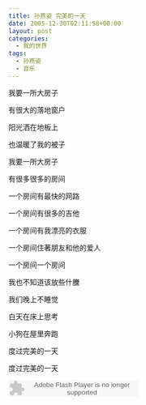 ```yaml
---
title: 孙燕姿 完美的一天
date: 2005-12-30T02:11:58+00:00
layout: post
categories:
  - 我的世界
tags:
  - 孙燕姿
  - 音乐
---
```


我要一所大房子

有很大的落地窗户

阳光洒在地板上

也温暖了我的被子

我要一所大房子

有很多很多的房间

一个房间有最快的网路

一个房间有很多的吉他

一个房间有我漂亮的衣服

一个房间住著朋友和他的爱人

一个房间一个房间

我也不知道该放些什黱

我们晚上不睡觉

白天在床上思考

小狗在屋里奔跑

度过完美的一天

度过完美的一天

<embed src="http://www.xiami.com/widget/16034005_143409/singlePlayer.swf" type="application/x-shockwave-flash" width="257" height="33" wmode="transparent"></embed>